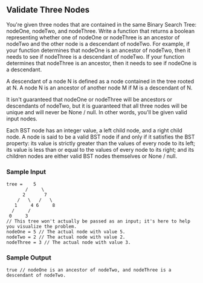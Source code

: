 
## Validate Three Nodes

You're given three nodes that are contained in the same Binary Search Tree:
nodeOne, nodeTwo, and nodeThree. Write
a function that returns a boolean representing whether one of
nodeOne or nodeThree is an ancestor of
nodeTwo and the other node is a descendant of
nodeTwo. For example, if your function determines that
nodeOne is an ancestor of nodeTwo, then it needs to
see if nodeThree is a descendant of nodeTwo. If your
function determines that nodeThree is an ancestor, then it needs
to see if nodeOne is a descendant.

A descendant of a node N is defined as a node contained in
the tree rooted at N. A node N is an ancestor of
another node M if M is a descendant of
N.

It isn't guaranteed that nodeOne or nodeThree will
be ancestors or descendants of nodeTwo, but it is guaranteed that
all three nodes will be unique and will never be None /
null. In other words, you'll be given valid input nodes.

Each BST node has an integer value, a
left child node, and a right child node. A node is
said to be a valid BST node if and only if it satisfies the BST
property: its value is strictly greater than the values of every
node to its left; its value is less than or equal to the values
of every node to its right; and its children nodes are either valid
BST nodes themselves or None / null.

### Sample Input
```
tree =    5
       /     \
      2       7
    /   \   /   \
   1     4 6     8
  /     /
 0     3  
// This tree won't actually be passed as an input; it's here to help you visualize the problem.
nodeOne = 5 // The actual node with value 5.
nodeTwo = 2 // The actual node with value 2.
nodeThree = 3 // The actual node with value 3.
```

### Sample Output
```
true // nodeOne is an ancestor of nodeTwo, and nodeThree is a descendant of nodeTwo.
```
